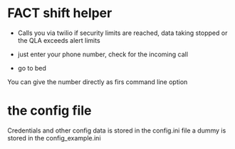 # FACT shift helper

* Calls you via twilio if security limits are
reached, data taking stopped or the QLA exceeds alert limits

* just enter your phone number, check for the incoming
call

* go to bed

You can give the number directly as firs command line option

# the config file

Credentials and other config data is stored in the config.ini file
a dummy is stored in the config_example.ini
